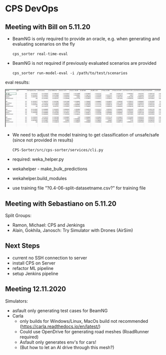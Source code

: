 # CPS DevOps

## Meeting with Bill on 5.11.20

- BeamNG is only required to provide an oracle, e.g. when generating and evaluating scenarios on the fly

    ```cps_sorter real-time-eval```

- BeamNG is not required if previously evaluated scenarios are provided

    ```cps_sorter run-model-eval -i /path/to/test/scenarios```

eval results:

![alt text](results.png)

- We need to adjust the model training to get classification of unsafe/safe (since not provided in results)
    
    ``` CPS-Sorter/src/cps-sorter/services/cli.py ```

- required: weka_helper.py
- wekahelper - make_bulk_predictions
- wekahelper.build_modules
- use training file "?0.4-06-split-datasetname.csv?" for training file

## Meeting with Sebastiano on 5.11.20
Split Groups:
- Ramon, Michael: CPS and Jenkings
- Alain, Gokhila, Janosch: Try Simulator with Drones (AirSim)

## Next Steps
- current no SSH connection to server
- install CPS on Server
- refactor ML pipeline
- setup Jenkins pipeline

## Meeting 12.11.2020
Simulators:
- asfault only generating test cases for BeamNG
- Carla
    - only builds for Windows/Linux, MacOs build not recommended (https://carla.readthedocs.io/en/latest/)
    - Could use OpenDrive for generating road meshes (RoadRunner required)
    - Asfault only generates env's for cars!
    - (But how to let an AI drive through this mesh?)

